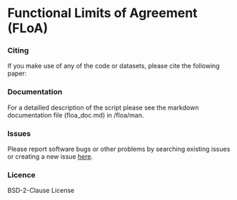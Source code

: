# Functional Limits of Agreement (FLoA)

### Citing
If you make use of any of the code or datasets, please cite the following paper:

### Documentation
For a detailled description of the script please see the markdown documentation file (floa_doc.md) in /floa/man.

### Issues
Please report software bugs or other problems by searching existing issues or creating a new issue [here](https://github.com/koda86/floa/issues).

### Licence
BSD-2-Clause License
